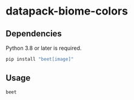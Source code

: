 # datapack-biome-colors

## Dependencies

Python 3.8 or later is required.

```bash
pip install "beet[image]"
```

## Usage

```bash
beet
```

